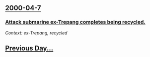 ## [2000-04-7](/news/2000/04/7/index.md)

### [ Attack submarine ex-Trepang completes being recycled.](/news/2000/04/7/attack-submarine-ex-trepang-completes-being-recycled.md)
_Context: ex-Trepang, recycled_

## [Previous Day...](/news/2000/04/6/index.md)

